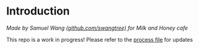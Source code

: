 # Introduction
*Made by Samuel Wang [(github.com/swangtree)](https://github.com/swangtree) for Milk and Honey cafe*

This repo is a work in progress! Please refer to the [process file](./process.md) for updates